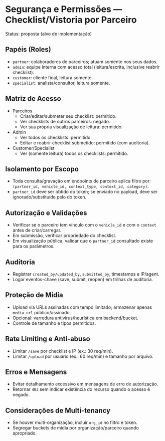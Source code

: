 # Segurança e Permissões — Checklist/Vistoria por Parceiro

Status: proposta (alvo de implementação)

## Papéis (Roles)

- `partner`: colaboradores de parceiros; atuam somente nos seus dados.
- `admin`: equipe interna com acesso total (leitura/escrita, inclusive reabrir checklist).
- `customer`: cliente final, leitura somente.
- `specialist`: analista/consultor, leitura somente.

## Matriz de Acesso

- Parceiros
  - Criar/editar/submeter seu checklist: permitido.
  - Ver checklists de outros parceiros: negado.
  - Ver sua própria visualização de leitura: permitido.
- Admin
  - Ver todos os checklists: permitido.
  - Editar e reabrir checklist submetido: permitido (com auditoria).
- Customer/Specialist
  - Ver (somente leitura) todos os checklists: permitido.

## Isolamento por Escopo

- Toda consulta/gravação em endpoints de parceiro aplica filtro por:
  `(partner_id, vehicle_id, context_type, context_id, category)`.
- `partner_id` deve ser obtido do token; se enviado no payload, deve ser ignorado/substituído pelo
  do token.

## Autorização e Validações

- Verificar se o parceiro tem vínculo com o `vehicle_id` e com o `context` antes de criar/carregar.
- Em submissão, verificar propriedade do checklist.
- Em visualização pública, validar que o `partner_id` consultado existe para os parâmetros.

## Auditoria

- Registrar `created_by/updated_by`, `submitted_by`, timestamps e IP/agent.
- Logar eventos-chave (save, submit, reopen) em trilhas de auditoria.

## Proteção de Mídia

- Upload via URLs assinadas com tempo limitado; armazenar apenas `media_url` público/assinado.
- Opcional: varredura antivírus/heurística em backend/bucket.
- Controle de tamanho e tipos permitidos.

## Rate Limiting e Anti-abuso

- Limitar `/save` por checklist e IP (ex.: 30 req/min).
- Limitar `/upload` por usuário (ex.: 60 req/min) e tamanho por arquivo.

## Erros e Mensagens

- Evitar detalhamento excessivo em mensagens de erro de autorização.
- Retornar `403` sem indicar existência do recurso quando o acesso é negado.

## Considerações de Multi-tenancy

- Se houver multi-organização, incluir `org_id` no filtro e token.
- Segregar buckets de mídia por organização/parceiro quando apropriado.
